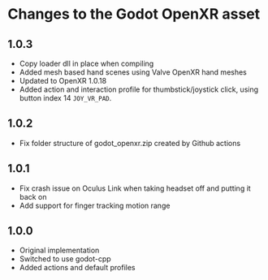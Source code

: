 Changes to the Godot OpenXR asset
=================================

1.0.3
-------------------
- Copy loader dll in place when compiling
- Added mesh based hand scenes using Valve OpenXR hand meshes
- Updated to OpenXR 1.0.18
- Added action and interaction profile for thumbstick/joystick click, using button index 14 `JOY_VR_PAD`.

1.0.2
-------------------
- Fix folder structure of godot_openxr.zip created by Github actions

1.0.1
-------------------
- Fix crash issue on Oculus Link when taking headset off and putting it back on
- Add support for finger tracking motion range

1.0.0
-------------------
- Original implementation
- Switched to use godot-cpp
- Added actions and default profiles
